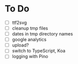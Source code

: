 
# To Do

 - [ ] ttf2svg
 - [ ] cleanup tmp files
 - [ ] dates in tmp directory names
 - [ ] google analytics
 - [ ] upload?
 - [ ] switch to TypeScript, Koa
 - [ ] logging with Pino